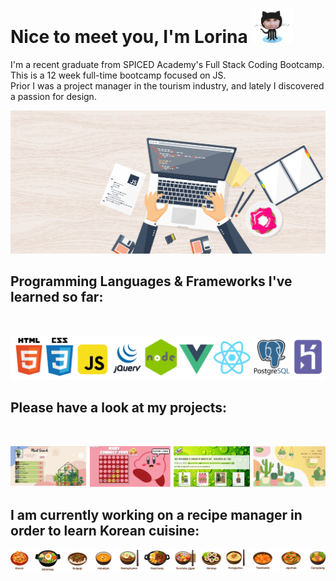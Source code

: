 # Nice to meet you, I'm Lorina <img vertical-align="sub" alt="image: Flaticon.com'" width="66px" height="55px" src="assets/Loricat_small.png">

I'm a recent graduate from SPICED Academy's Full Stack Coding Bootcamp. This is a 12 week full-time bootcamp focused on JS.  
Prior I was a project manager in the tourism industry, and lately I discovered a passion for design. 

![My Banner](assets/GitHub_Banner.png)

## Programming Languages & Frameworks I've learned so far:

<br/>

[![Programming Languages](assets/Programming_Languages.png)](https://www.spiced-academy.com/en/program/full-stack-web-development)

## Please have a look at my projects:

<br/>

[![Programming Project](assets/Project_Banner.png)](https://github.com/LorinaKnippfeld?tab=repositories)

## I am currently working on a recipe manager in order to learn Korean cuisine:

[![Recipe Manager](assets/Korean_Cuisine.png)](https://en.wikipedia.org/wiki/Korean_cuisine)


